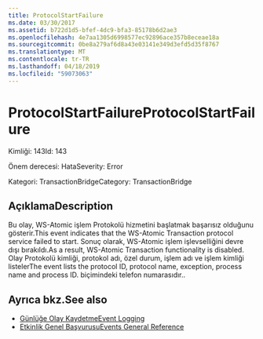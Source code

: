 ```yaml
---
title: ProtocolStartFailure
ms.date: 03/30/2017
ms.assetid: b722d1d5-bfef-4dc9-bfa3-85178b6d2ae3
ms.openlocfilehash: 4e7aa1305d6998577ec92896ace357b8eceae18a
ms.sourcegitcommit: 0be8a279af6d8a43e03141e349d3efd5d35f8767
ms.translationtype: MT
ms.contentlocale: tr-TR
ms.lasthandoff: 04/18/2019
ms.locfileid: "59073063"
---
```

# <a name="protocolstartfailure"></a><span data-ttu-id="59096-102">ProtocolStartFailure</span><span class="sxs-lookup"><span data-stu-id="59096-102">ProtocolStartFailure</span></span>
<span data-ttu-id="59096-103">Kimliği: 143</span><span class="sxs-lookup"><span data-stu-id="59096-103">Id: 143</span></span>  
  
 <span data-ttu-id="59096-104">Önem derecesi: Hata</span><span class="sxs-lookup"><span data-stu-id="59096-104">Severity: Error</span></span>  
  
 <span data-ttu-id="59096-105">Kategori: TransactionBridge</span><span class="sxs-lookup"><span data-stu-id="59096-105">Category: TransactionBridge</span></span>  
  
## <a name="description"></a><span data-ttu-id="59096-106">Açıklama</span><span class="sxs-lookup"><span data-stu-id="59096-106">Description</span></span>  
 <span data-ttu-id="59096-107">Bu olay, WS-Atomic işlem Protokolü hizmetini başlatmak başarısız olduğunu gösterir.</span><span class="sxs-lookup"><span data-stu-id="59096-107">This event indicates that the WS-Atomic Transaction protocol service failed to start.</span></span> <span data-ttu-id="59096-108">Sonuç olarak, WS-Atomic işlem işlevselliğini devre dışı bırakıldı.</span><span class="sxs-lookup"><span data-stu-id="59096-108">As a result, WS-Atomic Transaction functionality is disabled.</span></span> <span data-ttu-id="59096-109">Olay Protokolü kimliği, protokol adı, özel durum, işlem adı ve işlem kimliği listeler</span><span class="sxs-lookup"><span data-stu-id="59096-109">The event lists the protocol ID, protocol name, exception, process name and process ID.</span></span> <span data-ttu-id="59096-110">biçimindeki telefon numarasıdır.</span><span class="sxs-lookup"><span data-stu-id="59096-110">.</span></span>  
  
## <a name="see-also"></a><span data-ttu-id="59096-111">Ayrıca bkz.</span><span class="sxs-lookup"><span data-stu-id="59096-111">See also</span></span>

- [<span data-ttu-id="59096-112">Günlüğe Olay Kaydetme</span><span class="sxs-lookup"><span data-stu-id="59096-112">Event Logging</span></span>](../../../../../docs/framework/wcf/diagnostics/event-logging/index.md)
- [<span data-ttu-id="59096-113">Etkinlik Genel Başvurusu</span><span class="sxs-lookup"><span data-stu-id="59096-113">Events General Reference</span></span>](../../../../../docs/framework/wcf/diagnostics/event-logging/events-general-reference.md)
